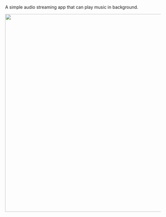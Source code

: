A simple audio streaming app that can play music in background.

<img src="https://user-images.githubusercontent.com/36851587/131251031-2cbb6aa3-efa9-49c6-861a-ee186d2e657c.jpg" height="640">
